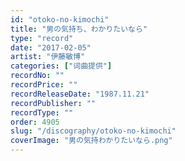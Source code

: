 ```yaml
---
id: "otoko-no-kimochi"
title: "男の気持ち、わかりたいなら"
type: "record"
date: "2017-02-05"
artist: "伊藤敏博"
categories: ["词曲提供"]
recordNo: ""
recordPrice: ""
recordReleaseDate: "1987.11.21"
recordPublisher: ""
recordType: ""
order: 4905
slug: "/discography/otoko-no-kimochi"
coverImage: "男の気持わかりたいなら.png"
---
```



